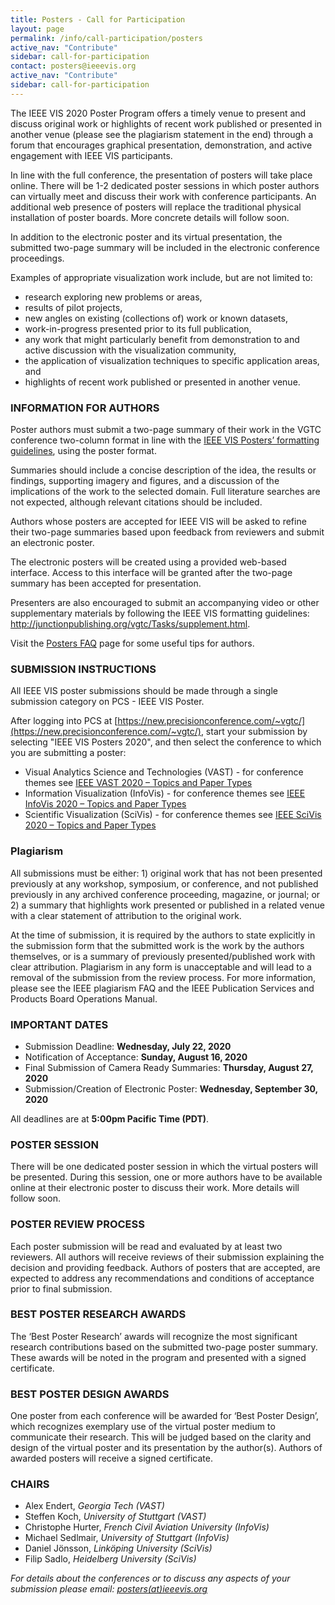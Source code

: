 ```yaml
---
title: Posters - Call for Participation
layout: page
permalink: /info/call-participation/posters
active_nav: "Contribute"
sidebar: call-for-participation
contact: posters@ieeevis.org
active_nav: "Contribute"
sidebar: call-for-participation
---
```


The IEEE VIS 2020 Poster Program offers a timely venue to present and discuss original work or highlights of recent work published or presented in another venue (please see the plagiarism statement in the end) through a forum that encourages graphical presentation, demonstration, and active engagement with IEEE VIS participants.

In line with the full conference, the presentation of posters will take place online. There will be 1-2 dedicated poster sessions in which poster authors can virtually meet and discuss their work with conference participants. An additional web presence of posters will replace the traditional physical installation of poster boards. More concrete details will follow soon.

In addition to the electronic poster and its virtual presentation, the submitted two-page summary will be included in the electronic conference proceedings.

Examples of appropriate visualization work include, but are not limited to:

* research exploring new problems or areas,
* results of pilot projects,
* new angles on existing (collections of) work or known datasets,
* work-in-progress presented prior to its full publication,
* any work that might particularly benefit from demonstration to and
  active discussion with the visualization community,
* the application of visualization techniques to
  specific application areas, and 
* highlights of recent work published or presented in another venue.

### INFORMATION FOR AUTHORS

Poster authors must submit a two-page summary of their work in the VGTC conference two-column format in line with the [IEEE VIS Posters’ formatting guidelines](https://tc.computer.org/vgtc/publications/conference), using the poster format.

Summaries should include a concise description of the idea, the results or findings, supporting imagery and figures, and a discussion of the implications of the work to the selected domain. Full literature searches are not expected, although relevant citations should be included.

Authors whose posters are accepted for IEEE VIS will be asked to refine their two-page summaries based upon feedback from reviewers and submit an electronic poster.

The electronic posters will be created using a provided web-based interface. Access to this interface will be granted after the two-page summary has been accepted for presentation.
  

Presenters are also encouraged to submit an accompanying video or other supplementary materials by following the IEEE VIS formatting guidelines: <http://junctionpublishing.org/vgtc/Tasks/supplement.html>.

Visit the [Posters FAQ](posters-faq) page for some useful tips for authors.

### SUBMISSION INSTRUCTIONS

All IEEE VIS poster submissions should be made through a single submission category on PCS - IEEE VIS Poster.

After logging into PCS at [https://new.precisionconference.com/~vgtc/](https://new.precisionconference.com/~vgtc/), start your submission by selecting "IEEE VIS Posters 2020", and then select the conference to which you are submitting a poster:

* Visual Analytics Science and Technologies (VAST) - for conference
  themes see [IEEE VAST 2020 – Topics and Paper Types](vast-paper-types)
* Information Visualization (InfoVis) - for conference themes see 
  [IEEE InfoVis 2020 – Topics and Paper Types](infovis-paper-types)
* Scientific Visualization (SciVis) - for conference themes see 
  [IEEE SciVis 2020 – Topics and Paper Types](scivis-paper-types)

### Plagiarism
All submissions must be either: 1) original work that has not been presented previously at any workshop, symposium, or conference, and not published previously in any archived conference proceeding, magazine, or journal; or 2) a summary that highlights work presented or published in a related venue with a clear statement of attribution to the original work.

At the time of submission, it is required by the authors to state explicitly in the submission form that the submitted work is the work by the authors themselves, or is a summary of previously presented/published work with clear attribution. Plagiarism in any form is unacceptable and will lead to a removal of the submission from the review process. For more information, please see the IEEE plagiarism FAQ and the IEEE Publication Services and Products Board Operations Manual.


### IMPORTANT DATES

* Submission Deadline: **Wednesday, July 22, 2020**
* Notification of Acceptance: **Sunday, August 16, 2020**
* Final Submission of Camera Ready Summaries: **Thursday, August 27, 2020**
* Submission/Creation of Electronic Poster: **Wednesday, September 30, 2020**

All deadlines are at **5:00pm Pacific Time (PDT)**.

### POSTER SESSION

There will be one dedicated poster session in which the virtual posters will be presented. During this session, one or more authors have to be available online at their electronic poster to discuss their work. More details will follow soon.

### POSTER REVIEW PROCESS

Each poster submission will be read and evaluated by at least two reviewers. All authors will receive reviews of their submission explaining the decision and providing feedback. Authors of posters that are accepted, are expected to address any recommendations and conditions of acceptance prior to final submission.

### BEST POSTER RESEARCH AWARDS 

The ‘Best Poster Research’ awards will recognize the most significant research contributions based on the submitted two-page poster summary. These awards will be noted in the program and presented with a signed certificate. 

### BEST POSTER DESIGN AWARDS

One poster from each conference will be awarded for ‘Best Poster Design’, which recognizes exemplary use of the virtual poster medium to communicate their research. This will be judged based on the clarity and design of the virtual poster and its presentation by the author(s). Authors of awarded posters will receive a signed certificate. 

### CHAIRS

* Alex Endert, *Georgia Tech (VAST)*
* Steffen Koch, *University of Stuttgart (VAST)*  
* Christophe Hurter, *French Civil Aviation University (InfoVis)*
* Michael Sedlmair, *University of Stuttgart (InfoVis)*  
* Daniel Jönsson, *Linköping University (SciVis)*  
* Filip Sadlo, *Heidelberg University (SciVis)* 



*For details about the conferences or to discuss any aspects of your submission please email: [posters(at)ieeevis.org](mailto:posters@ieeevis.org)*
